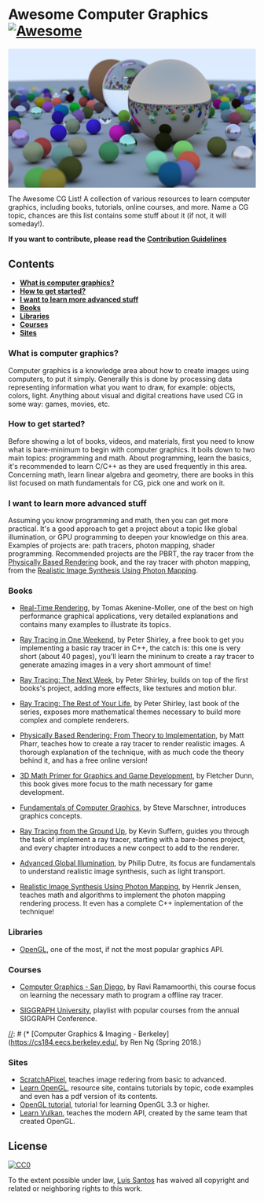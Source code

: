 # Awesome Computer Graphics [![Awesome](https://awesome.re/badge.svg)](https://awesome.re)

[<img src="./media/rtow.jpg" align="center" width="1000">](https://github.com/petershirley/raytracinginoneweekend)

The Awesome CG List! A collection of various resources to learn computer graphics, including books, tutorials, online courses, and more. Name a CG topic, chances are this list contains some stuff about it (if not, it will someday!).

**If you want to contribute, please read the [Contribution Guidelines](contributing.md)**


## Contents

* **[What is computer graphics?](#what-is-computer-graphics)**
* **[How to get started?](#how-to-get-started)**
* **[I want to learn more advanced stuff](#i-want-to-learn-more-advanced-stuff)**
* **[Books](#books)** 
* **[Libraries](#libraries)**
* **[Courses](#courses)**
* **[Sites](#sites)**

### What is computer graphics?
Computer graphics is a knowledge area about how to create images using computers, to put it simply. Generally this is done by processing data representing information what you want to draw, for example: objects, colors, light. Anything about visual and digital creations have used CG in some way: games, movies, etc.

### How to get started?
Before showing a lot of books, videos, and materials, first you need to know what is bare-minimum to begin with computer graphics. It boils down to two main topics: programming and math. About programming, learn the basics, it's recommended 
to learn C/C++ as they are used frequently in this area. Concerning math, learn linear algebra and geometry, there are books in this list focused on math fundamentals for CG, pick one and work on it.

### I want to learn more advanced stuff
Assuming you know programming and math, then you can get more practical. It's a good approach to get a project about a topic 
like global illumination, or GPU programming to deepen your knowledge on this area. Examples of projects are: path tracers, 
photon mapping, shader programming. Recommended projects are the PBRT, the ray tracer from the [Physically Based Rendering](http://www.pbr-book.org/3ed-2018/contents.html) book, and the ray tracer with photon mapping, from the [Realistic Image Synthesis Using Photon Mapping](https://www.amazon.com/Realistic-Synthesis-Mapping-Revised-Paperback/dp/B011DC2J3O/ref=sr_1_1?s=books&ie=UTF8&qid=1540518657&sr=1-1&keywords=photon+mapping).


### Books
* [Real-Time Rendering](https://www.amazon.com/Real-Time-Rendering-Fourth-Tomas-Akenine-M%C3%B6ller/dp/1138627003/ref=sr_1_1?s=books&ie=UTF8&qid=1540516813&sr=1-1&dpID=51iw1UWKNhL&preST=_SX218_BO1,204,203,200_QL40_&dpSrc=srch), by Tomas Akenine-Moller, one of the best on high performance graphical applications, very detailed explanations and contains many examples to illustrate its topics.

* [Ray Tracing in One Weekend](http://www.realtimerendering.com/raytracing/Ray%20Tracing%20in%20a%20Weekend.pdf), by Peter Shirley, a free book to get you implementing a basic ray tracer in C++, the catch is: this one is very short (about 40 pages), you'll learn the mininum to create a ray tracer to generate amazing images in a very short ammount of time!

* [Ray Tracing: The Next Week](http://www.realtimerendering.com/raytracing/Ray%20Tracing_%20The%20Next%20Week.pdf), by Peter Shirley, builds on top of the first books's project, adding more effects, like textures and motion blur.

* [Ray Tracing: The Rest of Your Life](http://www.realtimerendering.com/raytracing/Ray%20Tracing_%20the%20Rest%20of%20Your%20Life.pdf), by Peter Shirley, last book of the series, exposes more mathematical themes necessary to build more complex and complete renderers.


* [Physically Based Rendering: From Theory to Implementation](http://www.pbr-book.org/3ed-2018/contents.html), by Matt Pharr, teaches how to create a ray tracer to render realistic images. A thorough explanation of the technique, with as much code the theory behind it, and has a free online version!

* [3D Math Primer for Graphics and Game Development](https://www.amazon.com/Math-Primer-Graphics-Game-Development/dp/1568817231/ref=sr_1_1?s=books&ie=UTF8&qid=1540517337&sr=1-1&keywords=3d+math+prime), by Fletcher Dunn, this book gives more focus to the math necessary for game development.

* [Fundamentals of Computer Graphics](https://www.amazon.com/Fundamentals-Computer-Graphics-Steve-Marschner/dp/1482229390/ref=sr_1_1?ie=UTF8&qid=1541094572&sr=8-1&keywords=fundamentals+of+computer+graphics), by Steve Marschner, introduces graphics concepts. 

* [Ray Tracing from the Ground Up](http://www.raytracegroundup.com/), by Kevin Suffern, guides you through the task of implement a ray tracer, starting with a bare-bones project, and every chapter introduces a new conpect to add to the renderer.

* [Advanced Global Illumination](https://www.amazon.com/Advanced-Global-Illumination-Philip-Dutre/dp/1568813074/ref=sr_1_1?s=books&ie=UTF8&qid=1540517779&sr=1-1&keywords=advanced+global), by Philip Dutre, its focus are fundamentals to understand realistic image synthesis, such as light transport.

* [Realistic Image Synthesis Using Photon Mapping](https://www.amazon.com/Realistic-Synthesis-Mapping-Revised-Paperback/dp/B011DC2J3O/ref=sr_1_1?s=books&ie=UTF8&qid=1540518657&sr=1-1&keywords=photon+mapping), by Henrik Jensen, teaches math and algorithms to implement the photon mapping rendering process. It even has a complete C++ inplementation of the technique!

[//]: # ( * Computer Graphics: Principles and Practice, by James Foley.)

[//]: # (* Foundations of 3D Computer Graphics, by Steven Gortler.)

[//]: # (* Computer Graphics Through OpenGL: From Theory to Experiments, by Sumanta Guha.)

[//]: # (* Interactive Computer Graphics: A Top-Down Approach with WebGL, by Edward Angel.)

[//]: # (* OpenGL Programming Guide: The Official Guide to Learning OpenGL, by Dave Shreiner.)


### Libraries
* [OpenGL](https://www.opengl.org/), one of the most, if not the most popular graphics API.

### Courses
* [Computer Graphics - San Diego](https://www.edx.org/course/computer-graphics-uc-san-diegox-cse167x-3), by Ravi Ramamoorthi, this course focus on learning the necessary math to program a offline ray tracer.

* [SIGGRAPH University](https://www.youtube.com/playlist?list=PLUPhVMQuDB_aWSKj7L_-3Ot_nxBze_YMy), playlist with popular courses from the annual SIGGRAPH Conference.

[//]: # (* [Computer Graphics & Imaging - Berkeley](https://cs184.eecs.berkeley.edu/, by Ren Ng (Spring 2018.)


### Sites
* [ScratchAPixel](https://www.scratchapixel.com/index.php?#_=_), teaches image redering from basic to advanced.
* [Learn OpenGL](https://learnopengl.com/), resource site, contains tutorials by topic, code examples and even has a pdf version of its contents.
* [OpenGL tutorial](http://www.opengl-tutorial.org/), tutorial for learning OpenGL 3.3 or higher.
* [Learn Vulkan](https://vulkan-tutorial.com/), teaches the modern API, created by the same team that created OpenGL.

## License

[![CC0](http://mirrors.creativecommons.org/presskit/buttons/88x31/svg/cc-zero.svg)](https://creativecommons.org/publicdomain/zero/1.0/)

To the extent possible under law, [Luís Santos](https://github.com/lhns) has waived all copyright and related or neighboring rights to this work.

